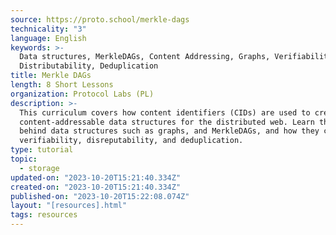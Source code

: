 ```yaml
---
source: https://proto.school/merkle-dags
technicality: "3"
language: English
keywords: >-
  Data structures, MerkleDAGs, Content Addressing, Graphs, Verifiability,
  Distributability, Deduplication
title: Merkle DAGs
length: 8 Short Lessons
organization: Protocol Labs (PL)
description: >-
  This curriculum covers how content identifiers (CIDs) are used to create
  content-addressable data structures for the distributed web. Learn the theory
  behind data structures such as graphs, and MerkleDAGs, and how they can ensure
  verifiability, disreputability, and deduplication.
type: tutorial
topic:
  - storage
updated-on: "2023-10-20T15:21:40.334Z"
created-on: "2023-10-20T15:21:40.334Z"
published-on: "2023-10-20T15:22:08.074Z"
layout: "[resources].html"
tags: resources
---
```

